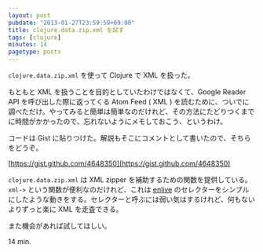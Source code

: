```yaml
---
layout: post
pubdate: "2013-01-27T23:59:59+09:00"
title: clojure.data.zip.xml を試す
tags: [clojure]
minutes: 14
pagetype: posts
---
```

`clojure.data.zip.xml` を使って Clojure で XML を扱った。

もともと XML を扱うことを目的としていたわけではなくて、Google Reader API を呼び出した際に返ってくる Atom Feed ( XML ) を読むために、ついでに調べただけ。やってみると簡単は簡単なのだけれど、その方法にたどりつくまでに時間がかかったので、忘れないようにメモしておこう、というわけ。

コードは Gist に貼りつけた。解説もそこにコメントとして書いたので、そちらをどうぞ。

[https://gist.github.com/4648350](https://gist.github.com/4648350)

`clojure.data.zip.xml` は XML zipper を補助するための関数を提供している。`xml->` という関数が便利なのだけれど、これは [enlive](https://github.com/cgrand/enlive) のセレクターをシンプルにしたような動きをする。セレクターと呼ぶには弱い気はするけれど、何もないよりずっと楽に XML を走査できる。

また機会があれば試してほしい。

14 min.
